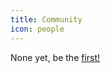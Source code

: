 ```yaml
---
title: Community
icon: people
---
```


None yet, be the [first!](https://github.com/pixelyloaf/roblox-fflags/pulls)